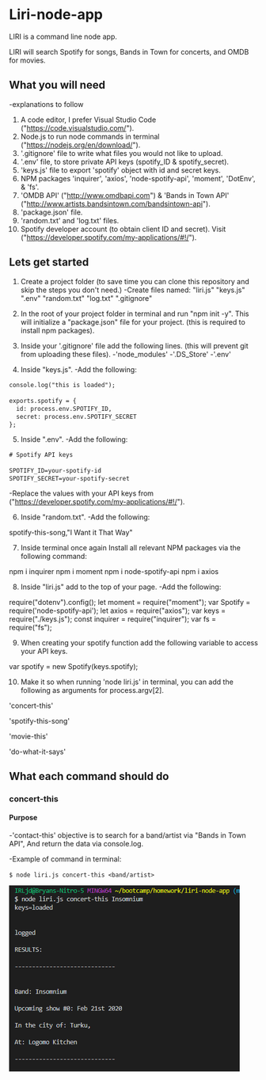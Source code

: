 # Liri-node-app
LIRI is a command line node app.

LIRI will search Spotify for songs, Bands in Town for concerts, and OMDB for movies.
## What you will need ##

-explanations to follow

1. A code editor, I prefer Visual Studio Code ("https://code.visualstudio.com/").
2. Node.js to run node commands in terminal ("https://nodejs.org/en/download/").
3. '.gitignore' file to write what files you would not like to upload.
4. '.env' file, to store private API keys (spotify_ID & spotify_secret).
5. 'keys.js' file to export 'spotify' object with id and secret keys.
6. NPM packages 'inquirer', 'axios', 'node-spotify-api', 'moment', 'DotEnv', & 'fs'.
7. 'OMDB API' ("http://www.omdbapi.com") & 'Bands in Town API' ("http://www.artists.bandsintown.com/bandsintown-api").
8. 'package.json' file.
9. 'random.txt' and 'log.txt' files.
10. Spotify developer account (to obtain client ID and secret). Visit ("https://developer.spotify.com/my-applications/#!/").

##  Lets get started ##

1. Create a project folder (to save time you can clone this repository and skip the steps you don't need.)
-Create files named:
"liri.js"
"keys.js"
".env"
"random.txt"
"log.txt"
".gitignore"

2. In the root of your project folder in terminal and run "npm init -y". This will initialize a "package.json" file for your project. (this is required to install npm packages).

3. Inside your '.gitignore' file add the following lines. (this will prevent git from uploading these files).
-'node_modules'
-'.DS_Store'
-'.env'

4. Inside "keys.js".
-Add the following:

```
console.log("this is loaded");

exports.spotify = {
  id: process.env.SPOTIFY_ID,
  secret: process.env.SPOTIFY_SECRET
};

```
5. Inside ".env".
-Add the following:

```
# Spotify API keys

SPOTIFY_ID=your-spotify-id
SPOTIFY_SECRET=your-spotify-secret

```
-Replace the values with your API keys from ("https://developer.spotify.com/my-applications/#!/").

6. Inside "random.txt".
-Add the following:

spotify-this-song,"I Want it That Way"

7. Inside terminal once again Install all  relevant NPM packages via the following command:

npm i inquirer
npm i moment
npm i node-spotify-api
npm i axios

8. Inside "liri.js" add to the top of your page.
-Add the following:

require("dotenv").config();
let moment = require("moment");
var Spotify = require('node-spotify-api');
let axios = require("axios");
var keys = require("./keys.js");
const inquirer = require("inquirer");
var fs = require("fs");

9. When creating your spotify function add the following variable to access your API keys.

var spotify = new Spotify(keys.spotify);

10. Make it so when running 'node liri.js' in terminal, you can add the following as arguments for process.argv[2].

'concert-this'

'spotify-this-song'

'movie-this'

'do-what-it-says'

## What each command should do ##

### concert-this ###

#### Purpose ####

-'contact-this' objective is to search for a band/artist via "Bands in Town API", And return the data via console.log.

-Example of command in terminal: 


`$ node liri.js concert-this <band/artist>`

![concert-this](images/concert-this.PNG)



